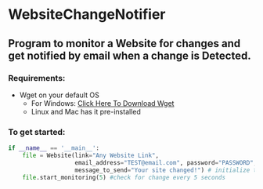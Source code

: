 # WebsiteChangeNotifier

## Program to monitor a Website for changes and get notified by email when a change is Detected.

### Requirements:
- Wget on your default OS
  - For Windows: [Click Here To Download Wget](https://eternallybored.org/misc/wget/)
  - Linux and Mac has it pre-installed 


### To get started:
```python
if __name__ == '__main__':
    file = Website(link="Any Website Link",
                   email_address="TEST@email.com", password="PASSWORD",
                   message_to_send="Your site changed!") # initialize the Website object to be monitored
    file.start_monitoring(5) #check for change every 5 seconds

```
